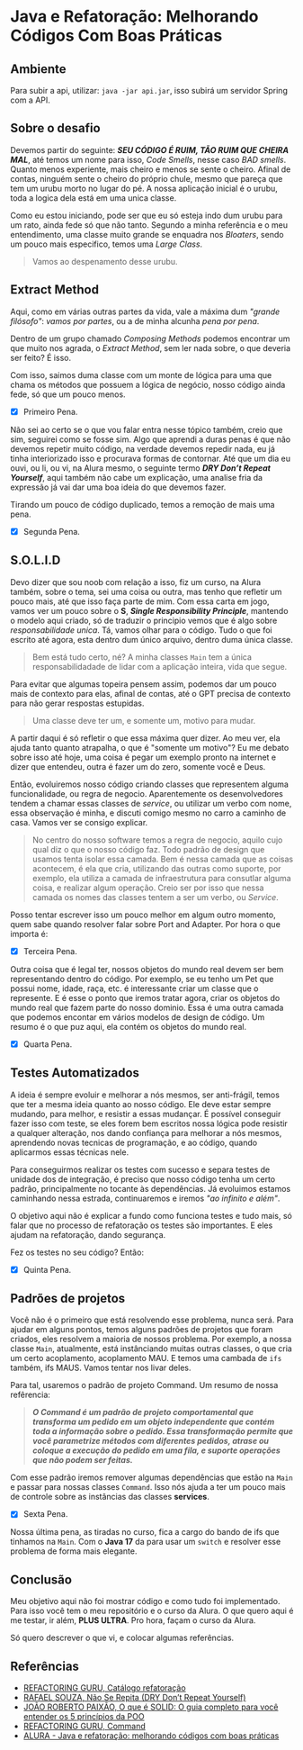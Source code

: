 # Java e Refatoração: Melhorando Códigos Com Boas Práticas

## Ambiente

Para subir a api, utilizar: `java -jar api.jar`, isso subirá um servidor Spring com a API.

## Sobre o desafio

Devemos partir do seguinte: ***SEU CÓDIGO É RUIM, TÃO RUIM QUE CHEIRA MAL***, até temos um nome para isso, *Code Smells*, nesse caso *BAD smells*. Quanto menos experiente, mais cheiro e menos se sente o cheiro. Afinal de contas, ninguém sente o cheiro do próprio chule, mesmo que pareça que tem um urubu morto no lugar do pé. A nossa aplicação inicial é o urubu, toda a logica dela está em uma unica classe.

Como eu estou iniciando, pode ser que eu só esteja indo dum urubu para um rato, ainda fede só que não tanto. Segundo a minha referência e o meu entendimento, uma classe muito grande se enquadra nos *Bloaters*, sendo um pouco mais especifico, temos uma *Large Class*.

>Vamos ao despenamento desse urubu.

## Extract Method

Aqui, como em várias outras partes da vida, vale a máxima dum *"grande filósofo"*: *vamos por partes*, ou a de minha alcunha *pena por pena*.

Dentro de um grupo chamado *Composing Methods* podemos encontrar um que muito nos agrada, o *Extract Method*, sem ler nada sobre, o que deveria ser feito? É isso.

Com isso, saimos duma classe com um monte de lógica para uma que chama os métodos que possuem a lógica de negócio, nosso código ainda fede, só que um pouco menos.

- [X] Primeiro Pena.

Não sei ao certo se o que vou falar entra nesse tópico também, creio que sim, seguirei como se fosse sim. Algo que aprendi a duras penas é que não devemos repetir muito código, na verdade devemos repedir nada, eu já tinha interiorizado isso e procurava formas de contornar. Até que um dia eu ouvi, ou li, ou vi, na Alura mesmo, o seguinte termo ***DRY Don’t Repeat Yourself***, aqui também não cabe um explicação, uma analise fria da expressão já vai dar uma boa ideia do que devemos fazer.

Tirando um pouco de código duplicado, temos a remoção de mais uma pena.

- [X] Segunda Pena.

## S.O.L.I.D

Devo dizer que sou noob com relação a isso, fiz um curso, na Alura também, sobre o tema, sei uma coisa ou outra, mas tenho que refletir um pouco mais, até que isso faça parte de mim. Com essa carta em jogo, vamos ver um pouco sobre o **S**, ***Single Responsibility Principle***, mantendo o modelo aqui criado, só de traduzir o principio vemos que é algo sobre *responsabilidade unica*. Tá, vamos olhar para o código. Tudo o que foi escrito até agora, esta dentro dum único arquivo, dentro duma única classe.

>Bem está tudo certo, né? A minha classes `Main` tem a única responsabilidadade de lidar com a aplicação inteira, vida que segue.

Para evitar que algumas topeira pensem assim, podemos dar um pouco mais de contexto para elas, afinal de contas, até o GPT precisa de contexto para não gerar respostas estupidas.

>Uma classe deve ter um, e somente um, motivo para mudar.

A partir daqui é só refletir o que essa máxima quer dizer. Ao meu ver, ela ajuda tanto quanto atrapalha, o que é "somente um motivo"? Eu me debato sobre isso até hoje, uma coisa é pegar um exemplo pronto na internet e dizer que entendeu, outra é fazer um do zero, somente você e Deus.

Então, evoluiremos nosso código criando classes que representem alguma funcionalidade, ou regra de negocio. Aparentemente os desenvolvedores tendem a chamar essas classes de *service*, ou utilizar um verbo com nome, essa observação é minha, e discuti comigo mesmo no carro a caminho de casa. Vamos ver se consigo explicar.

>No centro do nosso software temos a regra de negocio, aquilo cujo qual diz o que o nosso código faz. Todo padrão de design que usamos tenta isolar essa camada. Bem é nessa camada que as coisas acontecem, é ela que cria, utilizando das outras como suporte, por exemplo, ela utiliza a camada de infraestrutura para consutlar alguma coisa, e realizar algum operação. Creio ser por isso que nessa camada os nomes das classes tentem a ser um verbo, ou *Service*.

Posso tentar escrever isso um pouco melhor em algum outro momento, quem sabe quando resolver falar sobre Port and Adapter. Por hora o que importa é:

- [X] Terceira Pena.

Outra coisa que é legal ter, nossos objetos do mundo real devem ser bem representando dentro do código. Por exemplo, se eu tenho um Pet que possui nome, idade, raça, etc. é interessante criar um classe que o represente. E é esse o ponto que iremos tratar agora, criar os objetos do mundo real que fazem parte do nosso dominio. Essa é uma outra camada que podemos encontar em vários modelos de design de código. Um resumo é o que puz aqui, ela contém os objetos do mundo real.

- [X] Quarta Pena.

## Testes Automatizados

A ideia é sempre evoluir e melhorar a nós mesmos, ser anti-frágil, temos que ter a mesma ideia quanto ao nosso código. Ele deve estar sempre mudando, para melhor, e resistir a essas mudançar. É possível conseguir fazer isso com teste, se eles forem bem escritos nossa lógica pode resistir a qualquer alteração, nos dando confiança para melhorar a nós mesmos, aprendendo novas tecnicas de programação, e ao código, quando aplicarmos essas técnicas nele.

Para conseguirmos realizar os testes com sucesso e separa testes de unidade dos de integração, é preciso que nosso código tenha um certo padrão, principalmente no tocante às dependências. Já evoluimos estamos caminhando nessa estrada, continuaremos e iremos *"ao infinito e além"*.

O objetivo aqui não é explicar a fundo como funciona testes e tudo mais, só falar que no processo de refatoração os testes são importantes. E eles ajudam na refatoração, dando segurança.

Fez os testes no seu código? Então:

- [X] Quinta Pena.

## Padrões de projetos

Você não é o primeiro que está resolvendo esse problema, nunca será. Para ajudar em alguns pontos, temos alguns padrões de projetos que foram criados, eles resolvem a maioria de nossos problema. Por exemplo, a nossa classe `Main`, atualmente, está instânciando muitas outras classes, o que cria um certo acoplamento, acoplamento MAU. E temos uma cambada de `ifs` também, ifs MAUS. Vamos tentar nos livar deles.

Para tal, usaremos o padrão de projeto Command. Um resumo de nossa refêrencia:

>***O Command é um padrão de projeto comportamental que transforma um pedido em um objeto independente que contém toda a informação sobre o pedido. Essa transformação permite que você parametrize métodos com diferentes pedidos, atrase ou coloque a execução do pedido em uma fila, e suporte operações que não podem ser feitas.***

Com esse padrão iremos remover algumas dependências que estão na `Main` e passar para nossas classes `Command`. Isso nós ajuda a ter um pouco mais de controle sobre as instâncias das classes **services**.

- [X] Sexta Pena.

Nossa última pena, as tiradas no curso, fica a cargo do bando de ifs que tinhamos na `Main`. Com o **Java 17** da para usar um `switch` e resolver esse problema de forma mais elegante.

## Conclusão

Meu objetivo aqui não foi mostrar código e como tudo foi implementado. Para isso você tem o meu repositório e o curso da Alura. O que quero aqui é me testar, ir além, **PLUS ULTRA**. Pro hora, façam o curso da Alura.

Só quero descrever o que vi, e colocar algumas referências.

## Referências

- [REFACTORING GURU, Catálogo refatoração](https://refactoring.guru/pt-br/refactoring/catalog)
- [RAFAEL SOUZA, Não Se Repita (DRY Don’t Repeat Yourself)](https://medium.com/@rafaelsouzaim/n%C3%A3o-se-repita-dry-dont-repeat-yourself-40da33289bcf)
- [JOÃO ROBERTO PAIXÃO, O que é SOLID: O guia completo para você entender os 5 princípios da POO](https://medium.com/desenvolvendo-com-paixao/o-que-%C3%A9-solid-o-guia-completo-para-voc%C3%AA-entender-os-5-princ%C3%ADpios-da-poo-2b937b3fc530)
- [REFACTORING GURU, Command](https://refactoring.guru/pt-br/design-patterns/command)
- [ALURA - Java e refatoração: melhorando códigos com boas práticas](https://www.alura.com.br/conteudo/java-refatoracao-melhorando-codigos-boas-praticas)
  